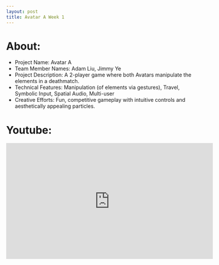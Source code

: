 ```yaml
---
layout: post
title: Avatar A Week 1
---
```


# About:

- Project Name: Avatar A
- Team Member Names: Adam Liu, Jimmy Ye
- Project Description: A 2-player game where both Avatars manipulate the elements in a deathmatch.
- Technical Features: Manipulation (of elements via gestures), Travel, Symbolic Input, Spatial Audio, Multi-user
- Creative Efforts: Fun, competitive gameplay with intuitive controls and aesthetically appealing particles.

# Youtube:
<iframe width="560" height="315" src="https://www.youtube-nocookie.com/embed/3W-FNTlBwhY" frameborder="0" allow="autoplay; encrypted-media" allowfullscreen></iframe>
